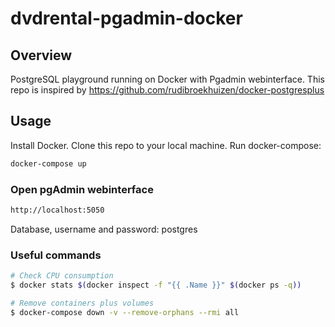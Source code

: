 # dvdrental-pgadmin-docker

## Overview
PostgreSQL playground running on Docker with Pgadmin webinterface.
This repo is inspired by https://github.com/rudibroekhuizen/docker-postgresplus

## Usage
Install Docker. Clone this repo to your local machine. Run docker-compose: 
```bash
docker-compose up
```

### Open pgAdmin webinterface
```bash
http://localhost:5050
```
Database, username and password: postgres


### Useful commands
```bash
# Check CPU consumption
$ docker stats $(docker inspect -f "{{ .Name }}" $(docker ps -q))

# Remove containers plus volumes
$ docker-compose down -v --remove-orphans --rmi all
```